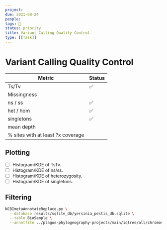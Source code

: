 ```yaml
---
project:
due: 2021-08-24
people:
tags: 🧨
status: priority
title: Variant Calling Quality Control
type: [[Task]]
---
```


# Variant Calling Quality Control


| Metric                            | Status |
| --------------------------------- | ------ |
| Ts/Tv                             | ✅     |
| Missingness                       |        |
| ns / ss                           | ✅     |
| het / hom                         | ✅     | 
| singletons                        | ✅     |
| mean depth                        |        |
| % sites with at least ?x coverage |        |

## Plotting

- [ ] Histogram/KDE of TsTv.
- [ ] Histogram/KDE of ns/ss.
- [ ] Histogram/KDE of heterozygosity.
- [ ] Histogram/KDE of singletons.

## Filtering

```bash
NCBImetaAnnotateReplace.py \
  --database results/sqlite_db/yersinia_pestis_db.sqlite \
  --table BioSample \
  --annotfile ../plague-phylogeography-projects/main/iqtree/all/chromosome/full/filter5/filter-taxa/variant_qc_fail.txt
```